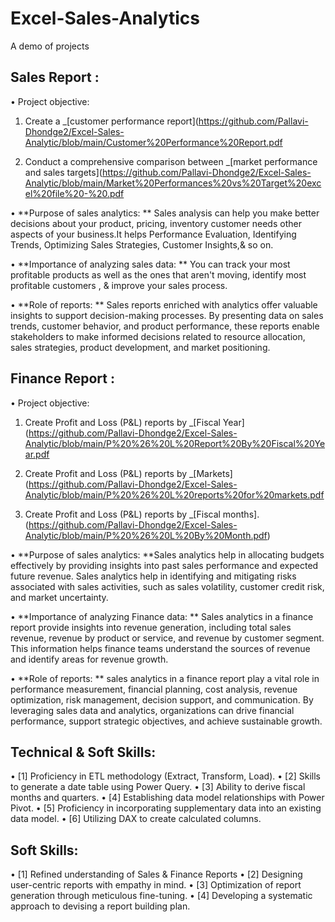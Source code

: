 # Excel-Sales-Analytics
A demo of projects
## Sales Report :

•	Project objective:
1. Create a _[customer performance report](https://github.com/Pallavi-Dhondge2/Excel-Sales-Analytic/blob/main/Customer%20Performance%20Report.pdf
  
2. Conduct a comprehensive comparison between _[market performance and sales targets](https://github.com/Pallavi-Dhondge2/Excel-Sales-Analytic/blob/main/Market%20Performances%20vs%20Target%20excel%20file%20-%20.pdf
   
•	**Purpose of sales analytics: ** Sales analysis can help you make better decisions about your product, pricing, inventory customer needs other aspects of your business.It helps Performance Evaluation, Identifying Trends, Optimizing Sales Strategies, Customer Insights,& so on.

•	**Importance of analyzing sales data: ** You can track your most profitable products as well as the ones that aren't moving, identify most profitable customers , & improve your sales process.

•	**Role of reports: ** Sales reports enriched with analytics offer valuable insights to support decision-making processes. By presenting data on sales trends, customer behavior, and product performance, these reports enable stakeholders to make informed decisions related to resource allocation, sales strategies, product development, and market positioning.

## Finance Report :

•	Project objective:
1. Create Profit and Loss (P&L) reports by _[Fiscal Year](https://github.com/Pallavi-Dhondge2/Excel-Sales-Analytic/blob/main/P%20%26%20L%20Report%20By%20Fiscal%20Year.pdf
   
2. Create Profit and Loss (P&L) reports by _[Markets](https://github.com/Pallavi-Dhondge2/Excel-Sales-Analytic/blob/main/P%20%26%20L%20reports%20for%20markets.pdf
  
3. Create Profit and Loss (P&L) reports by _[Fiscal months]. (https://github.com/Pallavi-Dhondge2/Excel-Sales-Analytic/blob/main/P%20%26%20L%20By%20Month.pdf)
   
•	**Purpose of sales analytics: **Sales analytics help in allocating budgets effectively by providing insights into past sales performance and expected future revenue. Sales analytics help in identifying and mitigating risks associated with sales activities, such as sales volatility, customer credit risk, and market uncertainty.

•	**Importance of analyzing Finance data: ** Sales analytics in a finance report provide insights into revenue generation, including total sales revenue, revenue by product or service, and revenue by customer segment. This information helps finance teams understand the sources of revenue and identify areas for revenue growth.

•	**Role of reports: ** sales analytics in a finance report play a vital role in performance measurement, financial planning, cost analysis, revenue optimization, risk management, decision support, and communication. By leveraging sales data and analytics, organizations can drive financial performance, support strategic objectives, and achieve sustainable growth.

## Technical & Soft Skills:
•	[1] Proficiency in ETL methodology (Extract, Transform, Load).
•	[2] Skills to generate a date table using Power Query.
•	[3] Ability to derive fiscal months and quarters.
•	[4] Establishing data model relationships with Power Pivot.
•	[5] Proficiency in incorporating supplementary data into an existing data model.
•	[6] Utilizing DAX to create calculated columns.

## Soft Skills:
•	[1] Refined understanding of Sales & Finance Reports
•	[2] Designing user-centric reports with empathy in mind.
•	[3] Optimization of report generation through meticulous fine-tuning.
•	[4] Developing a systematic approach to devising a report building plan.


